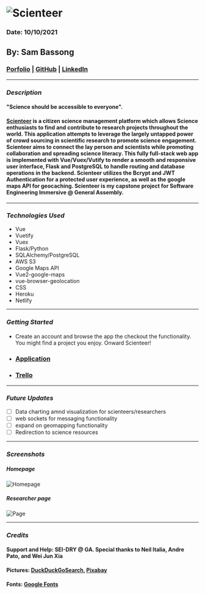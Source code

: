 # ![Scienteer](https://i.imgur.com/fOsxALq.png)

### Date: 10/10/2021

## By: Sam Bassong

###  [Porfolio]() | [GitHub](https://github.com/sbassong) | [LinkedIn](https://www.linkedin.com/in/sambassong/)
***

### ***Description***
#### "Science should be accessible to everyone". 

####  [Scienteer](https://scienteer-sbassong.vercel.app/) is a citizen science management platform which allows Science enthusiasts to find and contribute to research projects throughout the world. This application attempts to leverage the largely untapped power of crowd sourcing in scientific research to promote science engagement. Scienteer aims to connect the lay person and scientists while promoting collaboration and spreading science literacy. This fully full-stack web app is implemented with Vue/Vuex/Vutify to render a smooth and responsive user interface, Flask and PostgreSQL to handle routing and database operations in the backend. Scienteer utilizes the Bcrypt and JWT Authentication for a protected user experience, as well as the google maps API for geocaching. Scienteer is my capstone project for Software Engineering Immersive @ General Assembly.

 
***

### ***Technologies Used***
* Vue
* Vuetify
* Vuex
* Flask/Python
* SQLAlchemy/PostgreSQL
* AWS S3 
* Google Maps API
* Vue2-google-maps
* vue-browser-geolocation
* CSS
* Heroku
* Netlify
***

### ***Getting Started***

#### 
* Create an account and browse the app the checkout the functionality. You might find a project you enjoy. Onward Scienteer!
* ###  [Application](https://scienteer-sbassong.vercel.app/) 
* ###  [Trello](https://trello.com/b/hLZpY931/scienteer) 
***

### ***Future Updates***

- [ ] Data charting amnd visualization for scienteers/researchers
- [ ] web sockets for messaging functionality
- [ ] expand on geomapping functionality
- [ ] Redirection to science resources

***

### ***Screenshots***

##### Homepage
![Homepage](https://i.imgur.com/8b1oPAK.png)

##### Researcher page
![Page](https://i.imgur.com/opYAw9i.png)

***

### ***Credits***
#### Support and Help: SEI-DRY @ GA. Special thanks to Neil Italia, Andre Pato, and Wei Jun Xia
#### Pictures: [DuckDuckGoSearch](https://duckduckgo.com), [Pixabay](https://pixabay.com/)
#### Fonts: [Google Fonts](https://fonts.google.com/)

